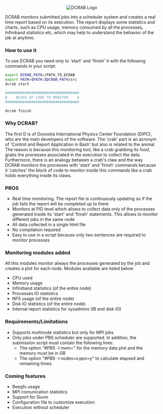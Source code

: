 <p align="center">
  <img src="https://raw.githubusercontent.com/dipc-cc/dcrab/master/auxFiles/logos/DCRAB_logo.png" alt="DCRAB Logo"/>
</p>

DCRAB monitors submitted jobs into a scheduler system and creates a real time report based on its execution. The report displays some statistics and charts, such as CPU usage, memory consumed by all the processes, Infiniband statistics etc, which may help to understand the behavior of the job at anytime.

### How to use it

To use DCRAB you need only to 'start' and 'finish' it with the following commands in your script:
```bash
export DCRAB_PATH=/PATH_TO_DCRAB
export PATH=$PATH:$DCRAB_PATH/src
dcrab start

##################################
#    BLOCK OF CODE TO MONITOR    #
##################################

dcrab finish
```

### Why DCRAB?

The first D is of Donostia International Physics Center Foundation (DIPC), who are the main developers of the software. The 'crab' part is an acronym of 'Control and Report Application in Bash' but also is related to the animal. The reason is because this monitoring tool, like a crab grabbing its food, grabs the processes associated in the execution to collect the data. Furthermore, there is an analogy between a crab's claw and the way DCRAB monitors the processes with 'start' and 'finish' commands because it 'catches' the block of code to monitor inside this commands like a crab holds everything inside its claws.

### PROS

  - Real time monitoring. The report file is continuously updating so if the job fails the report will be completed up to there
  - Monitors at PID level which allows to collect data only of the processes generated inside its 'start' and 'finish' statements. This allows to monitor different jobs in the same node
  - All data collected in a single html file
  - No compilation required
  - Easy to use in a script because only two sentences are required to monitor processes

### Monitoring modules added

All this modules monitor always the processes generated by the job and creates a plot for each node. Modules available are listed below:

  - CPU used
  - Memory usage 
  - Infiniband statistics (of the entire node)
  - Processes IO statistics
  - NFS usage (of the entire node)
  - Disk IO statistics (of the entire node)
  - Internal report statistics for sysadmins (IB and disk IO)

### Requirements/Limitations

  - Supports multinode statistics but only for MPI jobs
  - Only jobs under PBS scheduler are supported. In addition, the submission script must contain the following lines:
    - The option "#PBS -l mem=" for the memory data plot and the memory must be in GB
    - The option "#PBS -l nodes=x:ppn=y" to calculate elapsed and remaining times

### Coming features

  - Beegfs usage 
  - MPI comunication statistics
  - Support for Slurm
  - Configuration file to customize execution
  - Execution without scheduler
